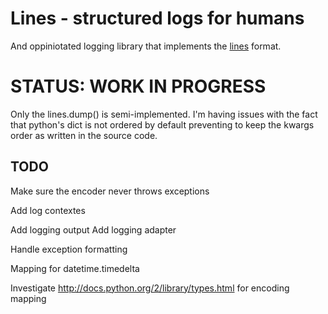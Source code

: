 Lines - structured logs for humans
==================================

And oppiniotated logging library that implements the
[lines](https://github.com/zimbatm/lines) format.

STATUS: WORK IN PROGRESS
========================

Only the lines.dump() is semi-implemented. I'm having issues with the fact
that python's dict is not ordered by default preventing to keep the kwargs
order as written in the source code.



TODO
----

Make sure the encoder never throws exceptions

Add log contextes

Add logging output
Add logging adapter

Handle exception formatting

Mapping for datetime.timedelta

Investigate http://docs.python.org/2/library/types.html for encoding mapping
